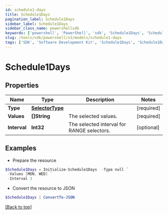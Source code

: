 ```yaml
---
id: schedule1-days
title: Schedule1Days
pagination_label: Schedule1Days
sidebar_label: Schedule1Days
sidebar_class_name: powershellsdk
keywords: ['powershell', 'PowerShell', 'sdk', 'Schedule1Days', 'Schedule1Days']
slug: /tools/sdk/powershell/v3/models/schedule1-days
tags: ['SDK', 'Software Development Kit', 'Schedule1Days', 'Schedule1Days']
---
```


# Schedule1Days

## Properties

| Name | Type | Description | Notes |
| --- | --- | --- | --- |
| **Type** | [**SelectorType**](selector-type) |  | [required] |
| **Values** | **[]String** | The selected values. | [required] |
| **Interval** | **Int32** | The selected interval for RANGE selectors. | [optional] |

## Examples

- Prepare the resource

```powershell
$Schedule1Days = Initialize-Schedule1Days  -Type null `
 -Values [MON, WED] `
 -Interval 3
```

- Convert the resource to JSON

```powershell
$Schedule1Days | ConvertTo-JSON
```

[[Back to top]](#)
